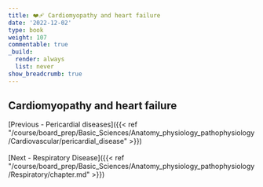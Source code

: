 ```yaml
---
title: ❤️‍🩹 Cardiomyopathy and heart failure
date: '2022-12-02'
type: book
weight: 107
commentable: true
_build:
  render: always
  list: never
show_breadcrumb: true
---
```



## Cardiomyopathy and heart failure


[Previous - Pericardial diseases]({{< ref "/course/board_prep/Basic_Sciences/Anatomy_physiology_pathophysiology/Cardiovascular/pericardial_disease" >}})
<br><br>
[Next - Respiratory Disease]({{< ref "/course/board_prep/Basic_Sciences/Anatomy_physiology_pathophysiology/Respiratory/chapter.md" >}})
